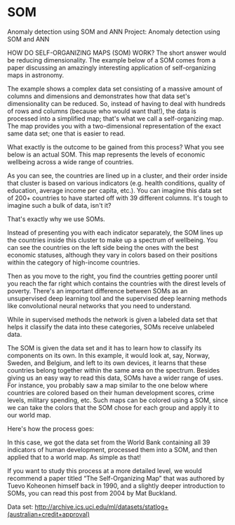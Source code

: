 # SOM
Anomaly detection using SOM and ANN
Project: Anomaly detection using SOM and ANN

HOW DO SELF-ORGANIZING MAPS (SOM) WORK?
The short answer would be reducing dimensionality.
The example below of a SOM comes from a paper discussing an amazingly interesting application of self-organizing maps in astronomy.
 
The example shows a complex data set consisting of a massive amount of columns and dimensions and demonstrates how that data set's dimensionality can be reduced.
So, instead of having to deal with hundreds of rows and columns (because who would want that!), the data is processed into a simplified map; that's what we call a self-organizing map.
The map provides you with a two-dimensional representation of the exact same data set; one that is easier to read.

What exactly is the outcome to be gained from this process?
What you see below is an actual SOM. This map represents the levels of economic wellbeing across a wide range of countries.
 
As you can see, the countries are lined up in a cluster, and their order inside that cluster is based on various indicators (e.g. health conditions, quality of education, average income per capita, etc.).
You can imagine this data set of 200+ countries to have started off with 39 different columns.
It's tough to imagine such a bulk of data, isn't it?

That's exactly why we use SOMs.

Instead of presenting you with each indicator separately, the SOM lines up the countries inside this cluster to make up a spectrum of wellbeing.
You can see the countries on the left side being the ones with the best economic statuses, although they vary in colors based on their positions within the category of high-income countries.

Then as you move to the right, you find the countries getting poorer until you reach the far right which contains the countries with the direst levels of poverty.
There's an important difference between SOMs as an unsupervised deep learning tool and the supervised deep learning methods like convolutional neural networks that you need to understand.

While in supervised methods the network is given a labeled data set that helps it classify the data into these categories, SOMs receive unlabeled data.

The SOM is given the data set and it has to learn how to classify its components on its own.
In this example, it would look at, say, Norway, Sweden, and Belgium, and left to its own devices, it learns that these countries belong together within the same area on the spectrum.
Besides giving us an easy way to read this data, SOMs have a wider range of uses.
For instance, you probably saw a map similar to the one below where countries are colored based on their human development scores, crime levels, military spending, etc.
Such maps can be colored using a SOM, since we can take the colors that the SOM chose for each group and apply it to our world map.
 

Here's how the process goes:

 

In this case, we got the data set from the World Bank containing all 39 indicators of human development, processed them into a SOM, and then applied that to a world map.
As simple as that!

If you want to study this process at a more detailed level, we would recommend a paper titled “The Self-Organizing Map” that was authored by Tuevo Koheonen himself back in 1990, and  a slightly deeper introduction to SOMs, you can read this post from 2004 by Mat Buckland.




Data set: 
http://archive.ics.uci.edu/ml/datasets/statlog+(australian+credit+approval)

